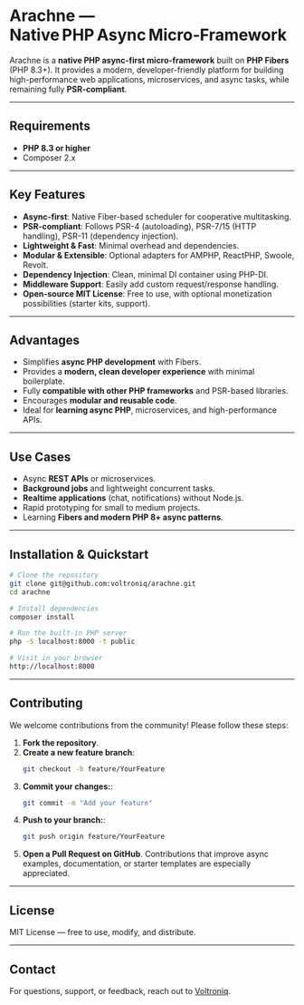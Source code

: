 # Arachne — Native PHP Async Micro‑Framework

Arachne is a **native PHP async-first micro-framework** built on **PHP Fibers** (PHP 8.3+). It provides a modern, developer-friendly platform for building high-performance web applications, microservices, and async tasks, while remaining fully **PSR-compliant**.

---

## Requirements

- **PHP 8.3 or higher**  
- Composer 2.x

---

## Key Features

- **Async-first**: Native Fiber-based scheduler for cooperative multitasking.  
- **PSR-compliant**: Follows PSR-4 (autoloading), PSR-7/15 (HTTP handling), PSR-11 (dependency injection).  
- **Lightweight & Fast**: Minimal overhead and dependencies.  
- **Modular & Extensible**: Optional adapters for AMPHP, ReactPHP, Swoole, Revolt.  
- **Dependency Injection**: Clean, minimal DI container using PHP-DI.  
- **Middleware Support**: Easily add custom request/response handling.  
- **Open-source MIT License**: Free to use, with optional monetization possibilities (starter kits, support).  

---

## Advantages

- Simplifies **async PHP development** with Fibers.  
- Provides a **modern, clean developer experience** with minimal boilerplate.  
- Fully **compatible with other PHP frameworks** and PSR-based libraries.  
- Encourages **modular and reusable code**.  
- Ideal for **learning async PHP**, microservices, and high-performance APIs.  

---

## Use Cases

- Async **REST APIs** or microservices.  
- **Background jobs** and lightweight concurrent tasks.  
- **Realtime applications** (chat, notifications) without Node.js.  
- Rapid prototyping for small to medium projects.  
- Learning **Fibers and modern PHP 8+ async patterns**.  

---

## Installation & Quickstart

```bash
# Clone the repository
git clone git@github.com:voltroniq/arachne.git
cd arachne

# Install dependencies
composer install

# Run the built-in PHP server
php -S localhost:8000 -t public

# Visit in your browser
http://localhost:8000
```

---

## Contributing

We welcome contributions from the community! Please follow these steps:

1. **Fork the repository**.  
2. **Create a new feature branch**:  
   ```bash
   git checkout -b feature/YourFeature
   ```
3. **Commit your changes:**:
   ```bash
   git commit -m "Add your feature"
   ```
4. **Push to your branch:**:
   ```bash
   git push origin feature/YourFeature
   ```
5. **Open a Pull Request on GitHub**.
Contributions that improve async examples, documentation, or starter templates are especially appreciated.

---

## License

MIT License — free to use, modify, and distribute.

---

## Contact

For questions, support, or feedback, reach out to [Voltroniq](mailto:voltroniq.dev@gmail.com).